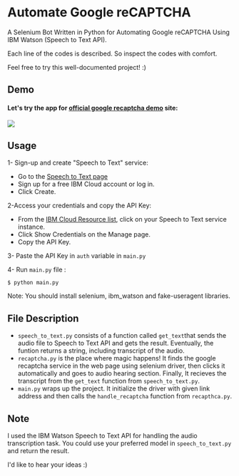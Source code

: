 # Automate Google reCAPTCHA 

A Selenium Bot Written in Python for Automating Google reCAPTCHA Using IBM Watson (Speech to Text API).

Each line of the codes is described. So inspect the codes with comfort.

Feel free to try this well-documented project! :)

## Demo
#### Let's try the app for <a href="https://www.google.com/recaptcha/api2/demo" target="_blank">official google recaptcha demo</a> site:

<img src="https://drive.google.com/uc?export=download&id=1b5rMiJdTRod5EkNa7j7r7GbQ2aA3xZOG"/>
     
## Usage
1- Sign-up and create "Speech to Text" service:
* Go to the <a href="https://cloud.ibm.com/catalog/services/speech-to-text">Speech to Text page</a>
* Sign up for a free IBM Cloud account or log in.
* Click Create.

2-Access your credentials and copy the API Key:
* From the <a href="https://cloud.ibm.com/resources">IBM Cloud Resource list</a>, click on your Speech to Text service instance.
* Click Show Credentials on the Manage page.
* Copy the API Key.

3- Paste the API Key in ```auth``` variable in ```main.py```

4- Run ```main.py``` file :
```
$ python main.py
```
Note: You should install selenium, ibm_watson and fake-useragent libraries.

## File Description
* ```speech_to_text.py``` consists of a function called ```get_text```that sends the audio file to Speech to Text API and gets the result. Eventually, the funtion returns a string, including transcript of the audio.
* ```recaptcha.py``` is the place where magic happens! It finds the google recaptcha service in the web page using selenium driver, then clicks it automatically and goes to audio hearing section. Finally, It recieves the transcript from the ```get_text``` function from ```speech_to_text.py```.
* ```main.py``` wraps up the project. It initialize the driver with given link address and then calls the ```handle_recaptcha``` function from ```recapthca.py```.

## Note

I used the IBM Watson Speech to Text API for handling the audio transcription task. You could use your preferred model in ```speech_to_text.py``` and return the result.

I'd like to hear your ideas :)
